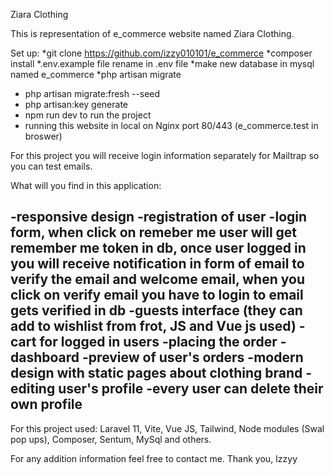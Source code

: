 Ziara Clothing 

This is representation of e_commerce website named Ziara Clothing.

Set up:
*git clone https://github.com/izzy010101/e_commerce
*composer install
*.env.example file rename in .env file
*make new database in mysql named e_commerce
*php artisan migrate
* php artisan migrate:fresh --seed
* php artisan:key generate
* npm run dev to run the project
* running this website in local on Nginx port 80/443 (e_commerce.test in broswer)

For this project you will receive login information separately for Mailtrap so you can test emails.

What will you find in this application:

-responsive design
-registration of user
-login form, when click on remeber me user will get remember me token in db, once user logged in you will receive notification in form of email to verify the email and welcome email, when you click on verify email you have to login to email gets verified in db
-guests interface (they can add to wishlist from frot, JS and Vue js used)
-cart for logged in users
-placing the order
-dashboard
-preview of user's orders
-modern design with static pages about clothing brand
-editing user's profile
-every user can delete their own profile
-
For this project used:
Laravel 11,
Vite,
Vue JS,
Tailwind,
Node modules (Swal pop ups),
Composer,
Sentum,
MySql and others.

For any addition information feel free to contact me.
Thank you,
Izzyy




